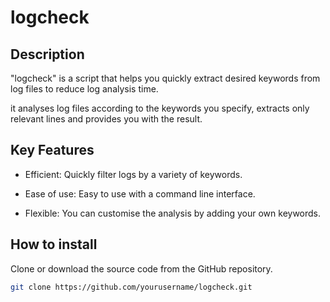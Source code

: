 # logcheck

## Description 
"logcheck" is a script that helps you quickly extract desired keywords from log files to reduce log analysis time.

it analyses log files according to the keywords you specify, extracts only relevant lines and provides you with the result.

## Key Features
- Efficient: Quickly filter logs by a variety of keywords.

- Ease of use: Easy to use with a command line interface.

- Flexible: You can customise the analysis by adding your own keywords.

## How to install

Clone or download the source code from the GitHub repository.

```bash
git clone https://github.com/yourusername/logcheck.git
